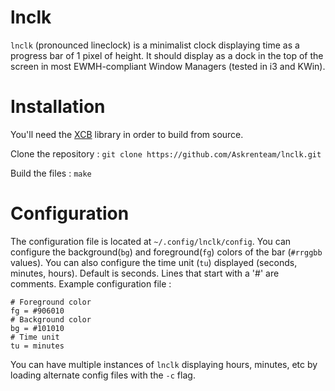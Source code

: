 # lnclk
`lnclk` (pronounced lineclock) is a minimalist clock displaying time as a progress bar of 1 pixel of height.
It should display as a dock in the top of the screen in most EWMH-compliant Window Managers (tested in i3 and KWin).

# Installation
You'll need the [XCB](https://xcb.freedesktop.org/) library in order to build from source.

Clone the repository : 
`git clone https://github.com/Askrenteam/lnclk.git`

Build the files :
`make`

# Configuration
The configuration file is located at `~/.config/lnclk/config`.
You can configure the background(`bg`) and foreground(`fg`) colors of the bar (`#rrggbb` values).
You can also configure the time unit (`tu`) displayed (seconds, minutes, hours). Default is seconds.
Lines that start with a '#' are comments.
Example configuration file : 
```
# Foreground color
fg = #906010
# Background color
bg = #101010
# Time unit
tu = minutes
```


You can have multiple instances of `lnclk` displaying hours, minutes, etc by loading alternate config files with the `-c` flag.
